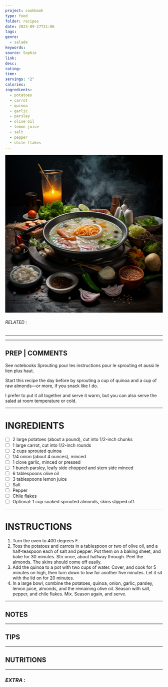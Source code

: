 ```yaml
---
project: cookbook
type: food
folder: recipes
date: 2023-09-27T21:06
tags: 
genre:
  - salade
keywords: 
source: Sophie
link: 
desc: 
rating: 
time: 
servings: "2"
calories: 
ingredients:
  - potatoes
  - carrot
  - quinoa
  - garlic
  - parsley
  - olive oil
  - lemon juice
  - salt
  - pepper
  - chile flakes
---
```


![IMAGE](_default.png)

###### *RELATED* : 
---


---
## PREP | COMMENTS

See notebooks Sprouting pour les instructions pour le sprouting et aussi le lien plus haut.

Start this recipe the day before by sprouting a cup of quinoa and a cup of raw almonds—or more, if you snack like I do.

I prefer to put it all together and serve it warm, but you can also serve the salad at room temperature or cold.

---
# INGREDIENTS

- [ ] 2 large potatoes (about a pound), cut into 1/2-inch chunks
- [ ] 1 large carrot, cut into 1/2-inch rounds
- [ ] 2 cups sprouted quinoa
- [ ] 1/4 onion (about 4 ounces), minced
- [ ] 1 clove garlic, minced or pressed
- [ ] 1 bunch parsley, leafy side chopped and stem side minced
- [ ] 6 tablespoons olive oil
- [ ] 3 tablespoons lemon juice
- [ ] Salt
- [ ] Pepper
- [ ] Chile flakes
- [ ] Optional: 1 cup soaked sprouted almonds, skins slipped off.

---
# INSTRUCTIONS

1. Turn the oven to 400 degrees F.
2. Toss the potatoes and carrots in a tablespoon or two of olive oil, and a half-teaspoon each of salt and pepper. Put them on a baking sheet, and bake for 30 minutes. Stir once, about halfway through. Peel the almonds. The skins should come off easily.
3. Add the quinoa to a pot with two cups of water. Cover, and cook for 5 minutes on high, then turn down to low for another five minutes. Let it sit with the lid on for 20 minutes.
4. In a large bowl, combine the potatoes, quinoa, onion, garlic, parsley, lemon juice, almonds, and the remaining olive oil. Season with salt, pepper, and chile flakes. Mix. Season again, and serve.

---
## NOTES



---
## TIPS



---
## NUTRITIONS



---
### *EXTRA* :



